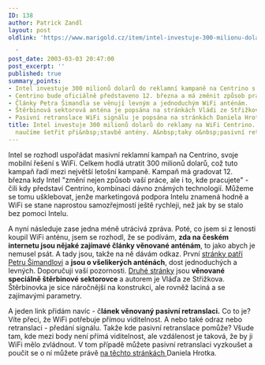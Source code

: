 ```yaml
---
ID: 138
author: Patrick Zandl
layout: post
oldlink: 'https://www.marigold.cz/item/intel-investuje-300-milionu-dolaru-do-reklamy-na-wifi-centrino-a-my-se-naucime-setrit-pri-stavbe-anteny-a-taky-o-pasivni-retranslaci

  '
post_date: 2003-03-03 20:47:00
post_excerpt: ''
published: true
summary_points:
- Intel investuje 300 milionů dolarů do reklamní kampaně na Centrino s WiFi.
- Centrino bude oficiálně představeno 12. března a má změnit způsob práce.
- Články Petra Šimandla se věnují levným a jednoduchým WiFi anténám.
- Štěrbinová sektorová anténa je popsána na stránkách Vládi ze Střižkova.
- Pasivní retranslace WiFi signálu je popsána na stránkách Daniela Hrotka.
title: Intel investuje 300 milionů dolarů do reklamy na WiFi Centrino. A&nbsp;my se
  naučíme šetřit při&nbsp;stavbě antény. A&nbsp;taky o&nbsp;pasivní retranslaci
---
```


<p>
Intel se rozhodl uspořádat masivní reklamní kampaň na Centrino, svoje mobilní řešení s WiFi. Celkem hodlá utratit 300 milionů dolarů, což tuto kampaň řadí mezi největší letošní kampaně. Kampaň má gradovat 12. března kdy Intel "změní nejen způsob vaší práce, ale i to, kde pracujete" - čili kdy představí Centrino, kombinaci dávno známých technologií. Můžeme se tomu ušklebovat, jenže marketingová podpora Intelu znamená hodně a WiFi se stane naprostou samozřejmostí ještě rychleji, než jak by se stalo bez pomoci Intelu. </p>

<p>
A nyní následuje zase jedna méně utrácivá zpráva. Poté, co jsem si z lenosti koupil WiFi anténu, jsem se rozhodl, že se podívám, <STRONG>zda na českém internetu jsou nějaké zajímavé články věnované anténám</STRONG>, to jako abych je nemusel psát. A tady jsou, takže na ně dávám odkaz. První <A href="http://www.simandl.cz/stranky/czfreenet/anteny/anteny.htm" target=_blank>stránky patří Petru Šimandlovi</A> a <STRONG>jsou o všelikerých anténách</STRONG>, dost jednoduchých a levných. Doporučuji vaší pozornosti. <A href="http://strizkov.wz.cz/sterbinovka/" target=_blank>Druhé stránky</A> jsou <STRONG>věnované speciálně štěrbinové sektorovce </STRONG>a autorem je Vláďa ze Střižkova. Štěrbinovka je sice náročnější na konstrukci, ale rovněž laciná a se zajímavými parametry. </p>

<p>
A jeden link přidám navíc - č<STRONG>lánek věnovaný pasivní retranslaci.</STRONG> Co to je? Víte přeci, že WiFi potřebuje přímou viditelnost. A nebo také odraz nebo retranslaci - předání signálu. Takže kde pasivní retranslace pomůže? Všude tam, kde mezi body není přímá viditelnost, ale vzdálenost je taková, že by ji WiFi mělo zvládnout. V tom případě můžete pasivní retranslaci vyzkoušet a poučit se o ní můžete právě <A href="http://www.starhill.org/pasiv/pasiv.htm" target=_blank>na těchto stránkách </A>Daniela Hrotka.</p>